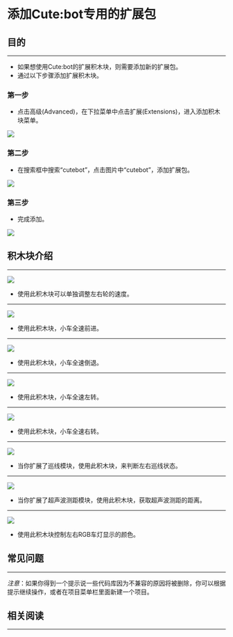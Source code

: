# 添加Cute:bot专用的扩展包 

## 目的
- - - - -
- 如果想使用Cute:bot的扩展积木块，则需要添加新的扩展包。
- 通过以下步骤添加扩展积木块。

### 第一步 

- 点击高级(Advanced)，在下拉菜单中点击扩展(Extensions)，进入添加积木块菜单。

![](./images/cutebot-pk-1.png)

### 第二步 

- 在搜索框中搜索“cutebot”，点击图片中“cutebot”，添加扩展包。

![](./images/cutebot-pk-11.png)

### 第三步 

- 完成添加。

![](./images/cutebot-pk-2.png)

## 积木块介绍 
---

![](./images/cutebot-pk-3.png)

- 使用此积木块可以单独调整左右轮的速度。

---

![](./images/cutebot-pk-4.png)

- 使用此积木块，小车全速前进。

---

![](./images/cutebot-pk-5.png)

- 使用此积木块，小车全速倒退。

---
![](./images/cutebot-pk-6.png)

- 使用此积木块，小车全速左转。

---
![](./images/cutebot-pk-7.png)

- 使用此积木块，小车全速右转。

---
![](./images/cutebot-pk-10.png)

- 当你扩展了巡线模块，使用此积木块，来判断左右巡线状态。

---
![](./images/cutebot-pk-9.png)

- 当你扩展了超声波测距模块，使用此积木块，获取超声波测距的距离。

---
![](./images/cutebot-pk-8.png)

- 使用此积木块控制左右RGB车灯显示的颜色。


## 常见问题
---
*注意*：如果你得到一个提示说一些代码库因为不兼容的原因将被删除，你可以根据提示继续操作，或者在项目菜单栏里面新建一个项目。
## 相关阅读  
---
